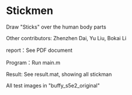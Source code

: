 # Stickmen
Draw "Sticks" over the human body parts

Other contributors: Zhenzhen Dai, Yu Liu, Bokai Li



report：See PDF document

Program：Run main.m

Result: See result.mat, showing all stickman

All test images in "buffy_s5e2_original"
